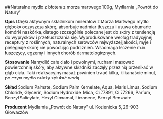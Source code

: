 ##Naturalne mydło z błotem z morza martwego 100g, Mydlarnia „Powrót do Natury”

**Opis** Dzięki aktywnym składnikom minerałów z Morza Martwego mydło głęboko oczyszcza skórę, absorbuje nadmiar tłuszczu i usuwa obumarłe komórki naskórka, dlatego szczególnie polecane jest do skóry z tendencją do wyprysków i przetłuszczania się. Wyprodukowane według tradycyjnej receptury z roślinnych, naturalnych surowców najwyższej jakości, myje i pielęgnuje skórę nie powodując podrażnień. Wspomaga leczenie m.in. łuszczycy, egzemy i innych chorób dermatologicznych.

**Stosowanie** Namydlić całe ciało i powolnymi, ruchami masować powierzchnię skóry, aby aktywne składniki zaczęły przez nią przenikać w głąb ciała. Taki relaksacyjny masaż powinien trwać kilka, kilkanaście minut, po czym mydło należy spłukać wodą.

**Skład** Sodium Palmate, Sodium Palm Kernelate, Aqua, Maris Limus, Sodium Chloride, Glycerin, Sodium Hydroxide, Mica, Ci 77891, Ci 77266, Parfum, Benzyl Salicylate, Hexyl Cinnamal, Limonene, Benzyl Benzoate.

**Producent** Mydlarnia „Powrót do Natury”
ul. Kozienicka 5, 26-903 Głowaczów